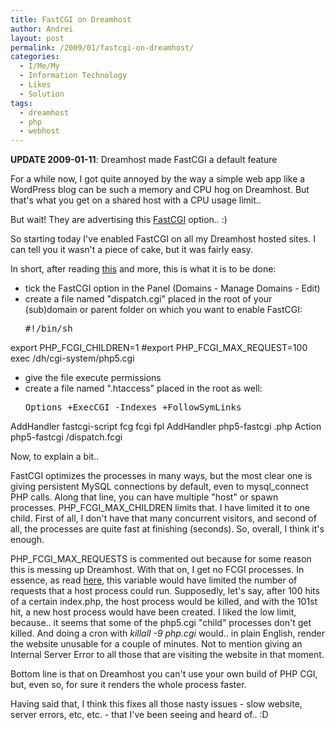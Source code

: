 ```yaml
---
title: FastCGI on Dreamhost
author: Andrei
layout: post
permalink: /2009/01/fastcgi-on-dreamhost/
categories:
  - I/Me/My
  - Information Technology
  - Likes
  - Solution
tags:
  - dreamhost
  - php
  - webhost
---
```

**UPDATE 2009-01-11**: Dreamhost made FastCGI a default feature

For a while now, I got quite annoyed by the way a simple web app like a WordPress blog can be such a memory and CPU hog on Dreamhost. But that's what you get on a shared host with a CPU usage limit..

But wait! They are advertising this [FastCGI][1] option.. :)

So starting today I've enabled FastCGI on all my Dreamhost hosted sites. I can tell you it wasn't a piece of cake, but it was fairly easy.

In short, after reading [this][2] and more, this is what it is to be done:

*   tick the FastCGI option in the Panel (Domains - Manage Domains - Edit)
*   create a file named "dispatch.cgi" placed in the root of your (sub)domain or parent folder on which you want to enable FastCGI: 
    <pre>#!/bin/sh
export PHP_FCGI_CHILDREN=1
#export PHP_FCGI_MAX_REQUEST=100
exec /dh/cgi-system/php5.cgi</pre>

*   give the file execute permissions
*   create a file named ".htaccess" placed in the root as well: 
    <pre>Options +ExecCGI -Indexes +FollowSymLinks
AddHandler fastcgi-script fcg fcgi fpl
AddHandler php5-fastcgi .php
Action php5-fastcgi /dispatch.fcgi</pre>

Now, to explain a bit..

FastCGI optimizes the processes in many ways, but the most clear one is giving persistent MySQL connections by default, even to mysql\_connect PHP calls. Along that line, you can have multiple "host" or spawn processes. PHP\_FCGI\_MAX\_CHILDREN limits that. I have limited it to one child. First of all, I don't have that many concurrent visitors, and second of all, the processes are quite fast at finishing (seconds). So, overall, I think it's enough.

PHP\_FCGI\_MAX_REQUESTS is commented out because for some reason this is messing up Dreamhost. With that on, I get no FCGI processes. In essence, as read [here][3], this variable would have limited the number of requests that a host process could run. Supposedly, let's say, after 100 hits of a certain index.php, the host process would be killed, and with the 101st hit, a new host process would have been created. I liked the low limit, because.. it seems that some of the php5.cgi "child" processes don't get killed. And doing a cron with *killall -9 php.cgi* would.. in plain English, render the website unusable for a couple of minutes. Not to mention giving an Internal Server Error to all those that are visiting the website in that moment.

Bottom line is that on Dreamhost you can't use your own build of PHP CGI, but, even so, for sure it renders the whole process faster.

Having said that, I think this fixes all those nasty issues - slow website, server errors, etc, etc. - that I've been seeing and heard of.. :D

 [1]: http://www.fastcgi.com
 [2]: http://wiki.dreamhost.com/PHP_FastCGI
 [3]: http://redmine.lighttpd.net/wiki/lighttpd/Docs:ModFastCGI